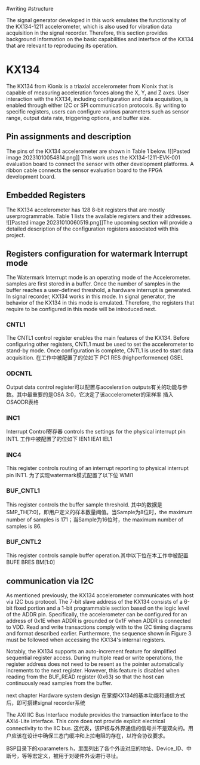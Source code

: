 #writing #structure

The signal generator developed in this work emulates the functionality of the KX134-1211 accelerometer, which is also used for vibration data acquisition in the signal recorder. Therefore, this section provides background information on the basic capabilities and interface of the KX134 that are relevant to reproducing its operation. 
# KX134 
The KX134 from Kionix is a triaxial accelerometer from Kionix that is capable of measuring acceleration forces along the X, Y, and Z axes. User interaction with the KX134, including configuration and data acquisition, is enabled through either I2C or SPI communication protocols. By writing to specific registers, users can configure various parameters such as sensor range, output data rate, triggering options, and buffer size. 
## Pin assignments and description 
The pins of the KX134 accelerometer are shown in Table 1 below. ![[Pasted image 20231010054814.png]] This work uses the KX134-1211-EVK-001 evaluation board to connect the sensor with other development platforms. A ribbon cable connects the sensor evaluation board to the FPGA development board.
## Embedded Registers 
The KX134 accelerometer has 128 8-bit registers that are mostly userprogrammable. Table 1 lists the available registers and their addresses. ![[Pasted image 20231010060519.png]]The upcoming section will provide a detailed description of the configuration registers associated with this project. 

## Registers configuration for watermark Interrupt mode
The Watermark Interrupt mode is an operating mode of the Accelerometer. samples are first stored in a buffer. Once the number of samples in the buffer reaches a user-defined threshold, a hardware interrupt is generated. In signal recorder, KX134 works in this mode. In signal generator, the behavior of the KX134 in this mode is emulated. Therefore, the registers that require to be configured in this mode will be introduced next. 
### CNTL1 
The CNTL1 control register enables the main features of the KX134. Before configuring other registers, CNTL1 must be used to set the accelerometer to stand-by mode. Once configuration is complete, CNTL1 is used to start data acquisition. 在工作中被配置了的位如下 PC1 RES (highperformence) GSEL 
### ODCNTL 
Output data control register可以配置与acceleration outputs有关的功能与参数。其中最重要的是OSA 3:0，它决定了该accelerometer的采样率 插入OSAODR表格 
### INC1 
Interrupt Control寄存器 controls the settings for the physical interrupt pin INT1. 工作中被配置了的位如下 IEN1 IEA1 IEL1 
### INC4 
This register controls routing of an interrupt reporting to physical interrupt pin INT1. 为了实现watermark模式配置了以下位 WMI1 
### BUF_CNTL1 
This register controls the buffer sample threshold. 其中的数据是SMP_TH[7:0]，即用户定义的样本数量阈值。当Sample为8位时，the maximum number of samples is 171；当Sample为16位时，the maximum number of samples is 86. 
### BUF_CNTL2 
This register controls sample buffer operation.其中以下位在本工作中被配置 BUFE BRES BM[1:0] 
## communication via I2C 
As mentioned previously, the KX134 accelerometer communicates with host via I2C bus protocol. The 7-bit slave address of the KX134 consists of a 6-bit fixed portion and a 1-bit programmable section based on the logic level of the ADDR pin. Specifically, the accelerometer can be configured for an address of 0x1E when ADDR is grounded or 0x1F when ADDR is connected to VDD. Read and write transactions comply with to the I2C timing diagrams and format described earlier. Furthermore, the sequence shown in Figure 3 must be followed when accessing the KX134's internal registers. 

Notably, the KX134 supports an auto-increment feature for simplified sequential register access. During multiple read or write operations, the register address does not need to be resent as the pointer automatically increments to the next register. However, this feature is disabled when reading from the BUF_READ register (0x63) so that the host can continuously read samples from the buffer. 

next chapter Hardware system design
在掌握KX134的基本功能和通信方式后，即可搭建signal recorder系统



The AXI IIC Bus Interface module provides the transaction interface to the AXI4-Lite interface. This core does not provide explicit electrical connectivity to the IIC bus. 这代表，该IP核与外界通信的信号并不是双向的。用户应该在设计中确保三态门缓冲和上拉电阻的存在，以符合协议要求。

  
BSP目录下的xparameters.h，里面列出了各个外设对应的地址、Device_ID、中断号，等等宏定义，被用于对硬件外设进行寻址。


